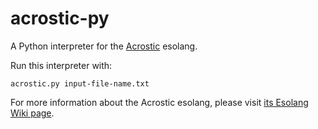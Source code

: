 # acrostic-py
A Python interpreter for the [Acrostic](https://github.com/Mercerenies/acrostic-lang/) esolang.

Run this interpreter with:
```
acrostic.py input-file-name.txt
```

For more information about the Acrostic esolang, please visit [its Esolang Wiki page](https://esolangs.org/wiki/Acrostic).